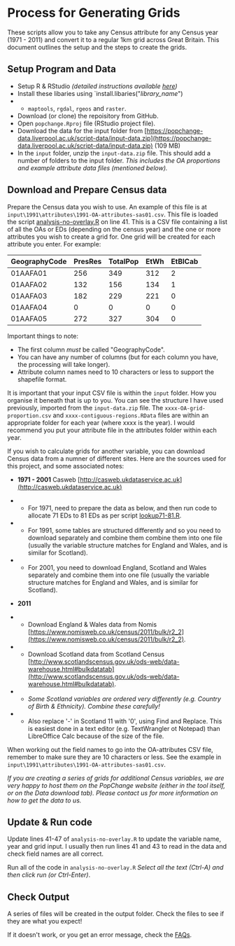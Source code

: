 <!-- can be complied locally with pandoc process-for-running-code.md -s -o process-for-running-code.html -->

# Process for Generating Grids

These scripts allow you to take any Census attribute for any Census year (1971 - 2011) and convert it to a regular 1km grid across Great Britain. This document outlines the setup and the steps to create the grids. 
 
## Setup Program and Data

- Setup R & RStudio *(detailed instructions available [here](https://github.com/ClearMappingCo/installing-software/blob/master/installing-r-rstudio.Rmd))*  
- Install these libaries using `install.libaries("*library_name*")
- - `maptools`, `rgdal`, `rgeos` and `raster`.   
- Download (or clone) the repoisitory from GitHub.  
- Open `popchange.Rproj` file (RStudio project file).  
- Download the data for the input folder from [https://popchange-data.liverpool.ac.uk/script-data/input-data.zip](https://popchange-data.liverpool.ac.uk/script-data/input-data.zip) (109 MB)  
- In the `input` folder, unzip the `input-data.zip` file. This should add a number of folders to the input folder. *This includes the OA proportions and example attribute data files (mentioned below).*  

## Download and Prepare Census data

Prepare the Census data you wish to use. An example of this file is at `input\1991\attributes\1991-OA-attributes-sas01.csv`. This file is loaded the script [analysis-no-overlay.R](analysis-no-overlay.R) on line 41. This is a CSV file containing a list of all the OAs or EDs (depending on the census year) and the one or more attributes you wish to create a grid for. One grid will be created for each attribute you enter. For example:

|  GeographyCode | PresRes  |  TotalPop | EtWh  |  EtBlCab |
| --- | --- | --- | --- | --- |
| 01AAFA01 | 256 | 349 | 312 | 2   | 
| 01AAFA02 | 132 | 156 | 134 | 1   | 
| 01AAFA03 | 182 | 229 | 221 | 0   | 
| 01AAFA04 | 0 | 0 | 0 | 0   | 
| 01AAFA05 | 272 | 327 | 304 | 0   | 

Important things to note:  

- The first column *must* be called "GeographyCode".  
- You can have any number of columns (but for each column you have, the processing will take longer).  
- Attribute column names need to 10 characters or less to support the shapefile format.  

It is important that your input CSV file is within the `input` folder. How you organise it beneath that is up to you. You can see the structure I have used previously, imported from the `input-data.zip` file. The `xxxx-OA-grid-proportion.csv` and `xxxx-contiguous-regions.RData` files are within an appropriate folder for each year (where xxxx is the year). I would recommend you put your attribute file in the attributes folder within each year. 

If you wish to calculate grids for another variable, you can download Census data from a numner of different sites. Here are the sources used for this project, and some associated notes:  

- **1971 - 2001** Casweb [http://casweb.ukdataservice.ac.uk](http://casweb.ukdataservice.ac.uk)  
- - For 1971, need to prepare the data as below, and then run code to allocate 71 EDs to 81 EDs as per script [lookup71-81.R](lookup71-81.R).  
- - For 1991, some tables are structured differently and so you need to download separately and combine them combine them into one file (usually the variable structure matches for England and Wales, and is similar for Scotland).  
- - For 2001, you need to download England, Scotland and Wales separately and combine them into one file (usually the variable structure matches for England and Wales, and is similar for Scotland).  

- **2011**
- - Download England & Wales data from Nomis [https://www.nomisweb.co.uk/census/2011/bulk/r2_2](https://www.nomisweb.co.uk/census/2011/bulk/r2_2).  
- - Download Scotland data from Scotland Census [http://www.scotlandscensus.gov.uk/ods-web/data-warehouse.html#bulkdatatab](http://www.scotlandscensus.gov.uk/ods-web/data-warehouse.html#bulkdatatab).  
- - *Some Scotland variables are ordered very differently (e.g. Country of Birth & Ethnicity). Combine these carefully!*  
- - Also replace '-' in Scotland 11 with '0', using Find and Replace. This is easiest done in a text editor (e.g. TextWrangler ot Notepad) than LibreOffice Calc because of the size of the file.  

When working out the field names to go into the OA-attributes CSV file, remember to make sure they are 10 characters or less. See the example in `input\1991\attributes\1991-OA-attributes-sas01.csv`. 

*If you are creating a series of grids for additional Census variables, we are very happy to host them on the PopChange website (either in the tool itself, or on the Data download tab). Please contact us for more information on how to get the data to us.*  

## Update & Run code

Update lines 41-47 of `analysis-no-overlay.R` to update the variable name, year and grid input. I usually then run lines 41 and 43 to read in the data and check field names are all correct. 

Run all of the code in `analysis-no-overlay.R` *Select all the text (Ctrl-A) and then click run (or Ctrl-Enter)*.  

## Check Output

A series of files will be created in the output folder. Check the files to see if they are what you expect!

If it doesn't work, or you get an error message, check the [FAQs](faq.md). 